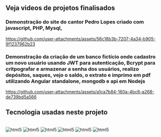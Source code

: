 ## Veja videos de projetos finalisados 

### Demonstração do site do cantor Pedro Lopes criado com javascript, PHP, Mysql, 
https://github.com/user-attachments/assets/56c18b3b-7207-4a34-b905-9f1237962b23

### Demonstração da criação de um banco fictício onde cadastro um novo usuário usando JWT para autenticação, Bcrypt para critpografar e armazenar a senha dos usuários, realizo depósitos, saques, vejo o saldo, o extrato e imprimo em pdf utilizando Angular standalone, mongodb e api em Nodejs  
https://github.com/user-attachments/assets/a1ca7b84-160a-4bc6-a268-de739bd5a566
## Tecnologia usadas neste projeto
<div style="display: inline_block"><br/>
 <img align="center" alt="html5" src="https://img.shields.io/badge/HTML5-E34F26?style=for-the-badge&logo=html5&logoColor=white">
<img align="center" alt="html5" src="https://img.shields.io/badge/CSS-239120?&style=for-the-badge&logo=css3&logoColor=white">
<img align="center" alt="html5" src="https://img.shields.io/badge/AngularJS-E23237?style=for-the-badge&logo=angularjs&logoColor=white">
 <img align="center" alt="html5" src="https://img.shields.io/badge/MongoDB-4EA94B?style=for-the-badge&logo=mongodb&logoColor=white">
  <img align="center" alt="html5" src="https://img.shields.io/badge/Node.js-43853D?style=for-the-badge&logo=node.js&logoColor=white">
  <img align="center" alt="html5" src="https://img.shields.io/badge/Express.js-404D59?style=for-the-badge">
 </div><br/>

